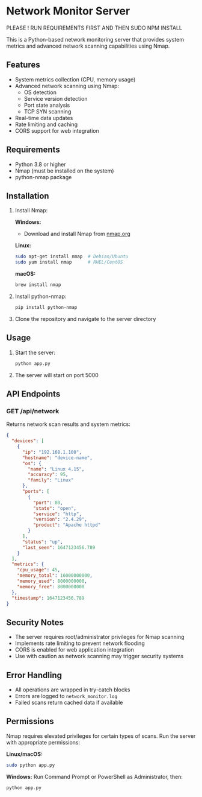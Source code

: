 # Network Monitor Server

PLEASE ! RUN REQUIREMENTS FIRST AND THEN SUDO NPM INSTALL

This is a Python-based network monitoring server that provides system metrics and advanced network scanning capabilities using Nmap.

## Features

- System metrics collection (CPU, memory usage)
- Advanced network scanning using Nmap:
  - OS detection
  - Service version detection
  - Port state analysis
  - TCP SYN scanning
- Real-time data updates
- Rate limiting and caching
- CORS support for web integration

## Requirements

- Python 3.8 or higher
- Nmap (must be installed on the system)
- python-nmap package

## Installation

1. Install Nmap:
   
   **Windows:**
   - Download and install Nmap from [nmap.org](https://nmap.org/download.html)
   
   **Linux:**
   ```bash
   sudo apt-get install nmap  # Debian/Ubuntu
   sudo yum install nmap      # RHEL/CentOS
   ```
   
   **macOS:**
   ```bash
   brew install nmap
   ```

2. Install python-nmap:
   ```bash
   pip install python-nmap
   ```

3. Clone the repository and navigate to the server directory

## Usage

1. Start the server:
   ```bash
   python app.py
   ```

2. The server will start on port 5000

## API Endpoints

### GET /api/network

Returns network scan results and system metrics:

```json
{
  "devices": [
    {
      "ip": "192.168.1.100",
      "hostname": "device-name",
      "os": {
        "name": "Linux 4.15",
        "accuracy": 95,
        "family": "Linux"
      },
      "ports": [
        {
          "port": 80,
          "state": "open",
          "service": "http",
          "version": "2.4.29",
          "product": "Apache httpd"
        }
      ],
      "status": "up",
      "last_seen": 1647123456.789
    }
  ],
  "metrics": {
    "cpu_usage": 45,
    "memory_total": 16000000000,
    "memory_used": 8000000000,
    "memory_free": 8000000000
  },
  "timestamp": 1647123456.789
}
```

## Security Notes

- The server requires root/administrator privileges for Nmap scanning
- Implements rate limiting to prevent network flooding
- CORS is enabled for web application integration
- Use with caution as network scanning may trigger security systems

## Error Handling

- All operations are wrapped in try-catch blocks
- Errors are logged to `network_monitor.log`
- Failed scans return cached data if available

## Permissions

Nmap requires elevated privileges for certain types of scans. Run the server with appropriate permissions:

**Linux/macOS:**
```bash
sudo python app.py
```

**Windows:**
Run Command Prompt or PowerShell as Administrator, then:
```bash
python app.py
```